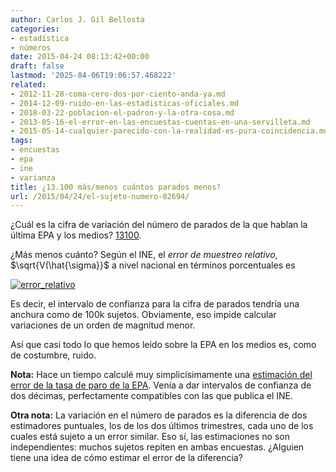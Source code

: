 ```yaml
---
author: Carlos J. Gil Bellosta
categories:
- estadística
- números
date: 2015-04-24 08:13:42+00:00
draft: false
lastmod: '2025-04-06T19:06:57.468222'
related:
- 2012-11-28-coma-cero-dos-por-ciento-anda-ya.md
- 2014-12-09-ruido-en-las-estadisticas-oficiales.md
- 2018-03-22-poblacion-el-padron-y-la-otra-cosa.md
- 2013-05-16-el-error-en-las-encuestas-cuentas-en-una-servilleta.md
- 2015-05-14-cualquier-parecido-con-la-realidad-es-pura-coincidencia.md
tags:
- encuestas
- epa
- ine
- varianza
title: ¿13.100 más/menos cuántos parados menos?
url: /2015/04/24/el-sujeto-numero-82694/
---
```


¿Cuál es la cifra de variación del número de parados de la que hablan la última EPA y los medios? [13100](http://economia.elpais.com/economia/2015/04/23/empleo/1429775090_629440.html).

¿Más menos cuánto? Según el INE, el _error de muestreo relativo_, $\sqrt{V(\hat{\sigma}}$ a nivel nacional en términos porcentuales es

[![error_relativo](/wp-uploads/2015/04/error_relativo.png#center)
](/wp-uploads/2015/04/error_relativo.png#center)

Es decir, el intervalo de confianza para la cifra de parados tendría una anchura como de 100k sujetos. Obviamente, eso impide calcular variaciones de un orden de magnitud menor.

Así que casi todo lo que hemos leído sobre la EPA en los medios es, como de costumbre, ruido.

**Nota:** Hace un tiempo calculé muy simplicísimamente una [estimación del error de la tasa de paro de la EPA](https://datanalytics.com/2012/11/28/coma-cero-dos-por-ciento-anda-ya/). Venía a dar intervalos de confianza de dos décimas, perfectamente compatibles con las que publica el INE.

**Otra nota:** La variación en el número de parados es la diferencia de dos estimadores puntuales, los de los dos últimos trimestres, cada uno de los cuales está sujeto a un error similar. Eso sí, las estimaciones no son independientes: muchos sujetos repiten en ambas encuestas. ¿Alguien tiene una idea de cómo estimar el error de la diferencia?